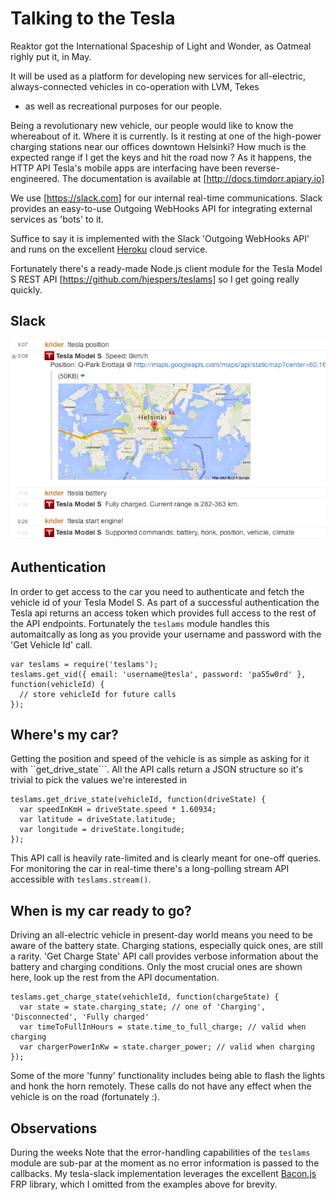 Talking to the Tesla
====

Reaktor got the International Spaceship of Light and Wonder, as Oatmeal righly put it, in May.

It will be used as a platform for developing new services for all-electric, always-connected vehicles in co-operation with LVM, Tekes
- as well as recreational purposes for our people.

Being a revolutionary new vehicle, our people would like to know the whereabout of it.
Where it is currently. Is it resting at one of the high-power charging stations near our offices downtown Helsinki?
How much is the expected range if I get the keys and hit the road now ?
As it happens, the HTTP API Tesla's mobile apps are interfacing have been reverse-engineered. The documentation is available at [http://docs.timdorr.apiary.io]

We use [https://slack.com] for our internal real-time communications. Slack provides an easy-to-use Outgoing WebHooks API for integrating external services
as 'bots' to it.

Suffice to say it is implemented with the Slack 'Outgoing WebHooks API' and runs on the excellent [Heroku](http://heroku.com) cloud service.

Fortunately there's a ready-made Node.js client module for the Tesla Model S REST API [https://github.com/hjespers/teslams] so I get going really quickly.

Slack
-----

![](screenshot.png?raw=true)

Authentication
---

In order to get access to the car you need to authenticate and fetch the vehicle id of your Tesla Model S.
As part of a successful authentication the Tesla api returns an access token which provides full access to the rest of the API endpoints.
Fortunately the ```teslams``` module handles this automaitcally as long as you provide your username and password with the 'Get Vehicle Id' call.

    var teslams = require('teslams');
    teslams.get_vid({ email: 'username@tesla', password: 'pa55w0rd' }, function(vehicleId) {
      // store vehicleId for future calls
    });

Where's my car?
---

Getting the position and speed of the vehicle is as simple as asking for it with ``get_drive_state```.
All the API calls return a JSON structure so it's trivial to pick the values we're interested in

    teslams.get_drive_state(vehicleId, function(driveState) {
      var speedInKmH = driveState.speed * 1.60934;
      var latitude = driveState.latitude;
      var longitude = driveState.longitude;
    });

This API call is heavily rate-limited and is clearly meant for one-off queries. For monitoring the car in real-time there's a long-polling stream API accessible with ```teslams.stream()```.

When is my car ready to go?
---

Driving an all-electric vehicle in present-day world means you need to be aware of the battery state. Charging stations, especially quick ones, are still a rarity.
'Get Charge State' API call provides verbose information about the battery and charging conditions. Only the most crucial ones are shown here, look up the rest from the API documentation.

    teslams.get_charge_state(vehichleId, function(chargeState) {
      var state = state.charging_state; // one of 'Charging', 'Disconnected', 'Fully charged'
      var timeToFullInHours = state.time_to_full_charge; // valid when charging
      var chargerPowerInKw = state.charger_power; // valid when charging
    });

Some of the more 'funny' functionality includes being able to flash the lights and honk the horn remotely. These calls do not have any effect when the vehicle is on the road (fortunately :).

Observations
---

During the weeks
Note that the error-handling capabilities of the ```teslams``` module are sub-par at the moment as no error information is passed to the callbacks.
My tesla-slack implementation leverages the excellent [Bacon.js](https://github.com/baconjs/bacon.js) FRP library, which I omitted from the examples above for brevity.
